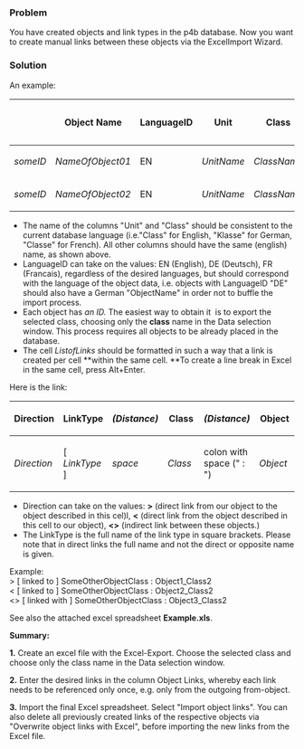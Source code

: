 ### Problem

You have created objects and link types in the p4b database. Now you
want to create manual links between these objects via the ExcelImport
Wizard.

### Solution

An example:

<table style="width:100%;">
<colgroup>
<col style="width: 16%" />
<col style="width: 16%" />
<col style="width: 16%" />
<col style="width: 16%" />
<col style="width: 16%" />
<col style="width: 16%" />
</colgroup>
<thead>
<tr class="header">
<th><p> </p></th>
<th><p>Object Name</p></th>
<th><p>LanguageID</p></th>
<th><p>Unit</p></th>
<th><p>Class</p></th>
<th><p>Object Links</p></th>
</tr>
</thead>
<tbody>
<tr class="odd">
<td><p><em>someID</em></p></td>
<td><p><em>NameOfObject01</em></p></td>
<td><p>EN</p></td>
<td><p><em>UnitName</em></p></td>
<td><p><em>ClassName</em></p></td>
<td><p><em>ListOfLinks</em></p></td>
</tr>
<tr class="even">
<td><p><em>someID</em></p></td>
<td><p><em>NameOfObject02</em></p></td>
<td><p>EN</p></td>
<td><p><em>UnitName</em></p></td>
<td><p><em>ClassName</em></p></td>
<td><p><em>ListOfLinks</em></p></td>
</tr>
</tbody>
</table>

-   The name of the columns "Unit" and "Class" should be consistent to
    the current database language (i.e."Class" for English, "Klasse" for
    German, "Classe" for French). All other columns should have the same
    (english) name, as shown above.
-   LanguageID can take on the values: EN (English), DE (Deutsch), FR
    (Francais), regardless of the desired languages, but should
    correspond with the language of the object data, i.e. objects with
    LanguageID "DE" should also have a German "ObjectName" in order not
    to buffle the import process.
-   Each object has *an ID.* The easiest way to obtain it  is to export
    the selected class, choosing only the **class** name in the Data
    selection window. This process requires all objects to be already
    placed in the database.
-   The cell *ListofLinks* should be formatted in such a way that a link
    is created per cell **within the same cell. **To create a line break
    in Excel in the same cell, press Alt+Enter.

Here is the link:

<table style="width:100%;">
<colgroup>
<col style="width: 16%" />
<col style="width: 16%" />
<col style="width: 16%" />
<col style="width: 16%" />
<col style="width: 16%" />
<col style="width: 16%" />
</colgroup>
<thead>
<tr class="header">
<th><p>Direction</p></th>
<th><p>LinkType</p></th>
<th><p><em>(Distance)</em></p></th>
<th><p>Class</p></th>
<th><p><em>(Distance)</em></p></th>
<th><p>Object</p></th>
</tr>
</thead>
<tbody>
<tr class="odd">
<td><p><em>Direction</em></p></td>
<td><p>[ <em>LinkType</em> ]</p></td>
<td><p><em>space</em></p></td>
<td><p><em>Class</em></p></td>
<td><p>colon with space (&quot; : &quot;)</p></td>
<td><p><em>Object</em></p></td>
</tr>
</tbody>
</table>

-   Direction can take on the values: **&gt;** (direct link from our
    object to the object described in this cel)l, **&lt;** (direct link
    from the object described in this cell to our object),
    **&lt;&gt;** (indirect link between these objects.)
-   The LinkType is the full name of the link type in square brackets.
    Please note that in direct links the full name and not the direct or
    opposite name is given.

Example:  
&gt; \[ linked to \] SomeOtherObjectClass : Object1\_Class2  
&lt; \[ linked to \] SomeOtherObjectClass : Object2\_Class2  
&lt;&gt; \[ linked with \] SomeOtherObjectClass : Object3\_Class2

See also the attached excel spreadsheet **Example.xls**.

**Summary:**

**1.** Create an excel file with the Excel-Export. Choose the selected
class and choose only the class name in the Data selection window.

**2.** Enter the desired links in the column Object Links, whereby each
link needs to be referenced only once, e.g. only from the outgoing
from-object.

**3.** Import the final Excel spreadsheet. Select "Import object links".
You can also delete all previously created links of the respective
objects via "Overwrite object links with Excel", before importing the
new links from the Excel file.
